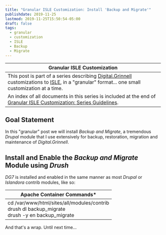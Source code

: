 ```yaml
---
title: "Granular ISLE Customization: Install 'Backup and Migrate'"
publishdate: 2019-11-25
lastmod: 2019-11-25T15:50:54-05:00
draft: false
tags:
  - granular
  - customization
  - ISLE
  - Backup
  - Migrate
---
```


| Granular ISLE Customization |
| --- |
| This post is part of a series describing [Digital.Grinnell](https://digital.grinnell.edu/) customizations to [ISLE](https://github.com/Islandora-Collaboration-Group/ISLE/), in a "granular" format... one small customization at a time. |
| An index of all documents in this series is included at the end of [Granular ISLE Customization: Series Guidelines](https://static.grinnell.edu/blogs/McFateM/posts/047-granular-isle-customization-series-guidelines/). |

## Goal Statement
In this "granular" post we will install *_Backup and Migrate_*, a tremendous _Drupal_ module that I use extensively for backup, restoration, migration and maintenance of _Digital.Grinnell_.

## Install and Enable the _Backup and Migrate_ Module using _Drush_
_DG7_ is installed and enabled in the same manner as most _Drupal_ or _Islandora_ contrib modules, like so:

| Apache Container Commands* |
| --- |
| cd /var/www/html/sites/all/modules/contrib <br/> drush dl backup_migrate <br/> drush -y en backup_migrate |

And that's a wrap.  Until next time...
